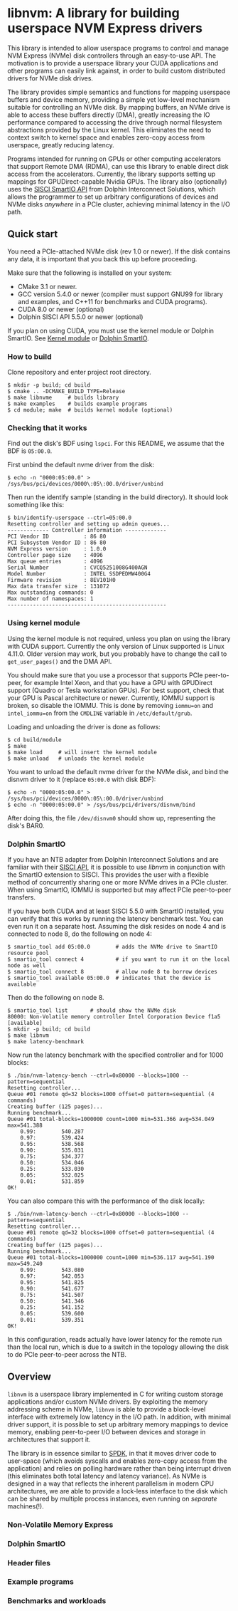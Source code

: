 libnvm: A library for building userspace NVM Express drivers
==============================================================================
This library is intended to allow userspace programs to control and manage 
NVM Express (NVMe) disk controllers through an easy-to-use API. The motivation 
is to provide a userspace library your CUDA applications and other programs 
can easily link against, in order to build custom distributed drivers for 
NVMe disk drives. 

The library provides simple semantics and functions for mapping userspace
buffers and device memory, providing a simple yet low-level mechanism suitable
for controlling an NVMe disk. By mapping buffers, an NVMe drive is able to 
access these buffers directly (DMA), greatly increasing the IO performance
compared to accessing the drive through normal filesystem abstractions 
provided by the Linux kernel. This eliminates the need to context switch to
kernel space and enables zero-copy access from userspace, greatly reducing 
latency. 

Programs intended for running on GPUs or other computing accelerators that 
support Remote DMA (RDMA), can use this library to enable direct disk access
from the accelerators. Currently, the library supports setting up mappings
for GPUDirect-capable Nvidia GPUs. 
The library also (optionally) uses the 
[SISCI SmartIO API](http://dolphinics.com/products/pcie_smart_io_device_lending.html)
from Dolphin Interconnect Solutions, which allows the programmer to set up
arbitrary configurations of devices and NVMe disks _anywhere_ in a PCIe
cluster, achieving minimal latency in the I/O path.


Quick start
------------------------------------------------------------------------------
You need a PCIe-attached NVMe disk (rev 1.0 or newer). If the disk contains 
any data, it is important that you back this up before proceeding.

Make sure that the following is installed on your system:
  * CMake 3.1 or newer.
  * GCC version 5.4.0 or newer (compiler must support GNU99 for library and 
    examples, and C++11 for benchmarks and CUDA programs).
  * CUDA 8.0 or newer (optional)
  * Dolphin SISCI API 5.5.0 or newer (optional)

If you plan on using CUDA, you must use the kernel module or Dolphin SmartIO.
See [Kernel module](#using-kernel-module) or [Dolphin SmartIO](#dolphin-smartio).

### How to build ###
Clone repository and enter project root directory.
```
$ mkdir -p build; cd build
$ cmake .. -DCMAKE_BUILD_TYPE=Release
$ make libnvme     # builds library
$ make examples    # builds example programs
$ cd module; make  # builds kernel module (optional)
```

### Checking that it works ###
Find out the disk's BDF using `lspci`. For this README, we assume that the
BDF is `05:00.0`.

First unbind the default nvme driver from the disk:
```
$ echo -n "0000:05:00.0" > /sys/bus/pci/devices/0000\:05\:00.0/driver/unbind
```

Then run the identify sample (standing in the build directory). It should
look something like this:
```
$ bin/identify-userspace --ctrl=05:00.0
Resetting controller and setting up admin queues...
------------- Controller information -------------
PCI Vendor ID           : 86 80
PCI Subsystem Vendor ID : 86 80
NVM Express version     : 1.0.0
Controller page size    : 4096
Max queue entries       : 4096
Serial Number           : CVCQ5251008G400AGN
Model Number            : INTEL SSDPEDMW400G4
Firmware revision       : 8EV101H0
Max data transfer size  : 131072
Max outstanding commands: 0
Max number of namespaces: 1
--------------------------------------------------
```


### Using kernel module ###
Using the kernel module is not required, unless you plan on using the 
library with CUDA support.
Currently the only version of Linux supported is Linux 4.11.0. Older version
may work, but you probably have to change the call to `get_user_pages()`
and the DMA API.

You should make sure that you use a processor that supports PCIe peer-to-peer,
for example Intel Xeon, and that you have a GPU with GPUDirect support (Quadro
or Tesla workstation GPUs). For best support, check that your GPU is Pascal 
architecture or newer. Currently, IOMMU support is broken, so disable the
IOMMU. This is done by removing `iommu=on` and `intel_iommu=on` from the 
`CMDLINE` variable in `/etc/default/grub`. 

Loading and unloading the driver is done as follows:
```
$ cd build/module
$ make
$ make load     # will insert the kernel module
$ make unload   # unloads the kernel module
```

You want to unload the default nvme driver for the NVMe disk, and bind 
the disnvm driver to it (replace `05:00.0` with disk BDF):
```
$ echo -n "0000:05:00.0" > /sys/bus/pci/devices/0000\:05\:00.0/driver/unbind
$ echo -n "0000:05:00.0" > /sys/bus/pci/drivers/disnvm/bind
```

After doing this, the file `/dev/disnvm0` should show up, representing the
disk's BAR0.


### Dolphin SmartIO ###
If you have an NTB adapter from Dolphin Interconnect Solutions and are 
familiar with their [SISCI API](http://ww.dolphinics.no/download/ci/docs-master/),
it is possible to use _libnvm_ in conjunction with the SmartIO extension to SISCI.
This provides the user with a flexible method of concurrently sharing one or more
NVMe drives in a PCIe cluster. When using SmartIO, IOMMU is supported but may 
affect PCIe peer-to-peer transfers.

If you have both CUDA and at least SISCI 5.5.0 with SmartIO installed, you can
verify that this works by running the latency benchmark test. You can even run
it on a separate host. Assuming the disk resides on node 4 and is connected to
node 8, do the following on node 4:
```
$ smartio_tool add 05:00.0        # adds the NVMe drive to SmartIO resource pool
$ smartio_tool connect 4          # if you want to run it on the local node as well
$ smartio_tool connect 8          # allow node 8 to borrow devices
$ smartio_tool available 05:00.0  # indicates that the device is available
```

Then do the following on node 8.
```
$ smartio_tool list		  # should show the NVMe disk
80000: Non-Volatile memory controller Intel Corporation Device f1a5 [available]
$ mkdir -p build; cd build
$ make libnvm
$ make latency-benchmark
```

Now run the latency benchmark with the specified controller and for 1000 blocks:
```
$ ./bin/nvm-latency-bench --ctrl=0x80000 --blocks=1000 --pattern=sequential
Resetting controller...
Queue #01 remote qd=32 blocks=1000 offset=0 pattern=sequential (4 commands)
Creating buffer (125 pages)...
Running benchmark...
Queue #01 total-blocks=1000000 count=1000 min=531.366 avg=534.049 max=541.388
	0.99:        540.287
	0.97:        539.424
	0.95:        538.568
	0.90:        535.031
	0.75:        534.377
	0.50:        534.046
	0.25:        533.030
	0.05:        532.025
	0.01:        531.859
OK!
```

You can also compare this with the performance of the disk locally:
```
$ ./bin/nvm-latency-bench --ctrl=0x80000 --blocks=1000 --pattern=sequential
Resetting controller...
Queue #01 remote qd=32 blocks=1000 offset=0 pattern=sequential (4 commands)
Creating buffer (125 pages)...
Running benchmark...
Queue #01 total-blocks=1000000 count=1000 min=536.117 avg=541.190 max=549.240
	0.99:        543.080
	0.97:        542.053
	0.95:        541.825
	0.90:        541.677
	0.75:        541.507
	0.50:        541.346
	0.25:        541.152
	0.05:        539.600
	0.01:        539.351
OK!
```

In this configuration, reads actually have lower latency for the remote run
than the local run, which is due to a switch in the topology allowing the
disk to do PCIe peer-to-peer across the NTB.



Overview
------------------------------------------------------------------------------
`libnvm` is a userspace library implemented in C for writing custom storage 
applications and/or custom NVMe drivers. By exploiting the memory addressing 
scheme in NVMe, `libnvm` is able to provide a block-level interface with 
extremely low latency in the I/O path. In addition, with minimal driver 
support, it is possible to set up arbitrary memory mappings to device memory, 
enabling peer-to-peer I/O between devices and storage in architectures that 
support it.

The library is in essence similar to [SPDK](http://www.spdk.io/), in that it
moves driver code to user-space (which avoids syscalls and enables zero-copy
access from the application) and relies on polling hardware rather than being
interrupt driven (this eliminates both total latency and latency variance).
As NVMe is designed in a way that reflects the inherent parallelism in modern
CPU architectures, we are able to provide a lock-less interface to the disk
which can be shared by multiple process instances, even running on _separate_
machines(!).


### Non-Volatile Memory Express ###

### Dolphin SmartIO ###

### Header files ###

### Example programs ###

### Benchmarks and workloads ###
